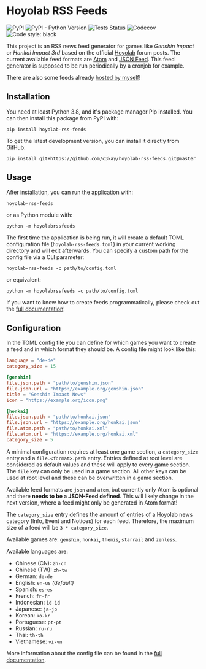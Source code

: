 # Hoyolab RSS Feeds

![PyPI](https://img.shields.io/pypi/v/hoyolab-rss-feeds)
![PyPI - Python Version](https://img.shields.io/pypi/pyversions/hoyolab-rss-feeds)
![Tests Status](https://img.shields.io/github/workflow/status/c3kay/hoyolab-rss-feeds/Main/master)
![Codecov](https://img.shields.io/codecov/c/gh/c3kay/hoyolab-rss-feeds/master)
![Code style: black](https://img.shields.io/badge/code%20style-black-000000.svg)

This project is an RSS news feed generator for games like *Genshin Impact* or 
*Honkai Impact 3rd* based on the official [Hoyolab](https://www.hoyolab.com) forum 
posts. The current available feed formats are 
[Atom](https://datatracker.ietf.org/doc/html/rfc4287) and 
[JSON Feed](https://jsonfeed.org). This feed generator is supposed to be run
periodically by a cronjob for example.

There are also some feeds already 
[hosted by myself](https://c3kay.de/hoyolab-rss-feeds)!

## Installation

You need at least Python 3.8, and it's package manager Pip installed. You can then 
install this package from PyPI with:

```shell
pip install hoyolab-rss-feeds
```

To get the latest development version, you can install it directly from GitHub:

```shell
pip install git+https://github.com/c3kay/hoyolab-rss-feeds.git@master
```

## Usage

After installation, you can run the application with:

```shell
hoyolab-rss-feeds
```

or as Python module with:

```shell
python -m hoyolabrssfeeds
```

The first time the application is being run, it will create a default TOML configuration
file (`hoyolab-rss-feeds.toml`) in your current working directory and will exit 
afterwards. You can specify a custom path for the config file via a CLI parameter:

```shell
hoyolab-rss-feeds -c path/to/config.toml
```

or equivalent:

```shell
python -m hoyolabrssfeeds -c path/to/config.toml
```

If you want to know how to create feeds programmatically, please check out the
[full documentation](https://hrf-docs.c3kay.de)!

## Configuration

In the TOML config file you can define for which games you want to create a feed
and in which format they should be. A config file might look like this:

```toml
language = "de-de"
category_size = 15

[genshin]
file.json.path = "path/to/genshin.json"
file.json.url = "https://example.org/genshin.json"
title = "Genshin Impact News"
icon = "https://example.org/icon.png"

[honkai]
file.json.path = "path/to/honkai.json"
file.json.url = "https://example.org/honkai.json"
file.atom.path = "path/to/honkai.xml"
file.atom.url = "https://example.org/honkai.xml"
category_size = 5
```

A minimal configuration requires at least one game section, a `category_size` entry 
and a `file.<format>.path` entry. Entries defined at root level are considered as 
default values and these will apply to every game section. The `file` key can only be
used in a game section. All other keys can be used at root level and these can be 
overwritten in a game section.

Available feed formats are `json` and `atom`, but currently only Atom is optional and
there **needs to be a JSON-Feed defined**. This will likely change in the next version,
where a feed might only be generated in Atom format!

The `category_size` entry defines the amount of entries of a Hoyolab news category 
(Info, Event and Notices) for each feed. Therefore, the maximum size of a feed will 
be `3 * category_size`.

Available games are: `genshin`, `honkai`, `themis`, `starrail` and `zenless`.

Available languages are:
- Chinese (CN): `zh-cn`
- Chinese (TW): `zh-tw`
- German: `de-de`
- English: `en-us` *(default)*
- Spanish: `es-es`
- French: `fr-fr`
- Indonesian: `id-id`
- Japanese: `ja-jp`
- Korean: `ko-kr`
- Portuguese: `pt-pt`
- Russian: `ru-ru`
- Thai: `th-th`
- Vietnamese: `vi-vn`

More information about the config file can be found in the 
[full documentation](https://hrf-docs.c3kay.de).